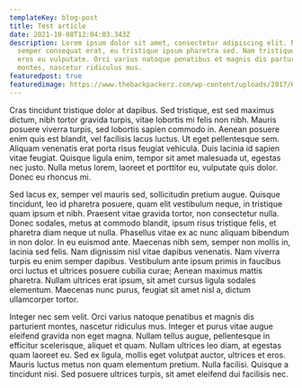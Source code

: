 ```yaml
---
templateKey: blog-post
title: Test article
date: 2021-10-08T12:04:03.343Z
description: Lorem ipsum dolor sit amet, consectetur adipiscing elit. Nulla
  semper consequat erat, eu tristique ipsum pharetra sed. Nam tristique ornare
  eros eu vulputate. Orci varius natoque penatibus et magnis dis parturient
  montes, nascetur ridiculus mus.
featuredpost: true
featuredimage: https://www.thebackpackerz.com/wp-content/uploads/2017/07/projection-documentaire-a-tribe-called-quest-paris-2017.png
---
```

Cras tincidunt tristique dolor at dapibus. Sed tristique, est sed maximus dictum, nibh tortor gravida turpis, vitae lobortis mi felis non nibh. Mauris posuere viverra turpis, sed lobortis sapien commodo in. Aenean posuere enim quis est blandit, vel facilisis lacus luctus. Ut eget pellentesque sem. Aliquam venenatis erat porta risus feugiat vehicula. Duis lacinia id sapien vitae feugiat. Quisque ligula enim, tempor sit amet malesuada ut, egestas nec justo. Nulla metus lorem, laoreet et porttitor eu, vulputate quis dolor. Donec eu rhoncus mi.

Sed lacus ex, semper vel mauris sed, sollicitudin pretium augue. Quisque tincidunt, leo id pharetra posuere, quam elit vestibulum neque, in tristique quam ipsum et nibh. Praesent vitae gravida tortor, non consectetur nulla. Donec sodales, metus at commodo blandit, ipsum risus tristique felis, et pharetra diam neque ut nulla. Phasellus vitae ex ac nunc aliquam bibendum in non dolor. In eu euismod ante. Maecenas nibh sem, semper non mollis in, lacinia sed felis. Nam dignissim nisl vitae dapibus venenatis. Nam viverra turpis eu enim semper dapibus. Vestibulum ante ipsum primis in faucibus orci luctus et ultrices posuere cubilia curae; Aenean maximus mattis pharetra. Nullam ultrices erat ipsum, sit amet cursus ligula sodales elementum. Maecenas nunc purus, feugiat sit amet nisl a, dictum ullamcorper tortor.

Integer nec sem velit. Orci varius natoque penatibus et magnis dis parturient montes, nascetur ridiculus mus. Integer et purus vitae augue eleifend gravida non eget magna. Nullam tellus augue, pellentesque in efficitur scelerisque, aliquet et quam. Nullam ultrices leo diam, at egestas quam laoreet eu. Sed ex ligula, mollis eget volutpat auctor, ultrices et eros. Mauris luctus metus non quam elementum pretium. Nulla facilisi. Quisque a tincidunt nisi. Sed posuere ultrices turpis, sit amet eleifend dui facilisis nec.